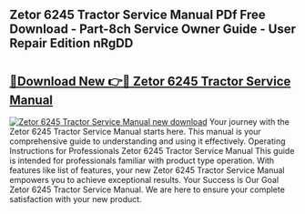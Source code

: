 ## Zetor 6245 Tractor Service Manual PDf Free Download - Part-8ch Service Owner Guide - User Repair Edition nRgDD

# <h2><a href="http://bc57672.oget.top/?id=Zetor+6245+Tractor+Service+Manual">🔗Download New 👉🔴 Zetor 6245 Tractor Service Manual</a></h2>

[![Zetor 6245 Tractor Service Manual new download](https://i.imgur.com/5g1atiW.png)](http://bc57672.oget.top/?id=Zetor+6245+Tractor+Service+Manual)
Your journey with the Zetor 6245 Tractor Service Manual starts here. This manual is your comprehensive guide to understanding and using it effectively. Operating Instructions for Professionals Zetor 6245 Tractor Service Manual This guide is intended for professionals familiar with product type operation. With features like list of features, your new Zetor 6245 Tractor Service Manual empowers you to achieve exceptional results. Your Success is Our Goal Zetor 6245 Tractor Service Manual. We are here to ensure your complete satisfaction with your new product.

